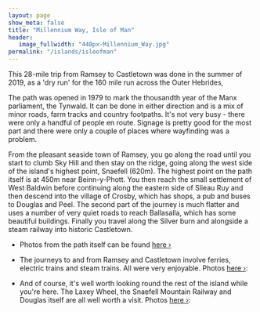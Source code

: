 ```yaml
---
layout: page
show_meta: false
title: "Millennium Way, Isle of Man"
header:
   image_fullwidth: "440px-Millennium_Way.jpg"
permalink: "/islands/isleofman"
---
```

This 28-mile trip from Ramsey to Castletown was done in the summer of 2019, as a 'dry run' for the 160 mile run across the Outer Hebrides,

The path was opened in 1979 to mark the thousandth year of the Manx parliament, the Tynwald. It can be done in either direction and is a mix of minor roads, farm tracks and country footpaths. It's not very busy - there were only a handful of people en route. Signage is pretty good for the most part and there were only a couple of places where wayfinding was a problem.

From the pleasant seaside town of Ramsey, you go along the road until you start to clumb Sky Hill and then stay on the ridge, going along the west side of the island's highest point, Snaefell (620m). The highest point on the path itself is at 450m near Beinn-y-Phott. You then reach the small settlement of West Baldwin before continuing along the eastern side of Slieau Ruy and then descend into the village of Crosby, which has shops, a pub and buses to Douglas and Peel. The second part of the journey is much flatter and uses a number of very quiet roads to reach Ballasalla, which has some beautiful buildings. Finally you travel along the Silver burn and alongside a steam railway into historic Castletown.

- Photos from the path itself can be found <a href="{{ site.url }}{{ site.baseurl }}/islands/isleofman1"> here ›</a>

- The journeys to and from Ramsey and Castletown involve ferries, electric trains and steam trains. All were very enjoyable. Photos <a href="{{ site.url }}{{ site.baseurl }}/islands/isleofman2">here ›</a>:

- And of course, it's well worth looking round the rest of the island while you're here. The Laxey Wheel, the Snaefell Mountain Railway and Douglas itself are all well worth a visit. Photos <a href="{{ site.url }}{{ site.baseurl }}/islands/isleofman3">here ›</a>:

